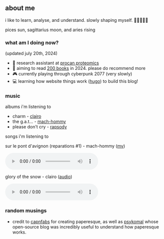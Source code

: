 ## about me

i like to learn, analyse, and understand. slowly shaping myself. 🏳️‍⚧️🧡🤍🩷

pices sun, sagittarius moon, and aries rising
### what am I doing now?
(updated july 20th, 2024)

- 🔬 research assistant at [procan proteomics](https://www.cmrijeansforgenes.org.au/research/research-teams/procan)
- 📖 aiming to read [200 books](https://app.thestorygraph.com/stats/tessaract?year=2024) in 2024. please do recommend more
- 🎮 currently playing through cyberpunk 2077 (very slowly)
- 💻 learning how website things work ([hugo](https://gohugo.io)) to build this blog!

### music
albums i'm listening to
 - charm - [clairo](https://clairo.com)
 - the g.a.t... - [mach-hommy](https://www.mach-hommy.com)
 - please don't cry - [rapsody](https://twitter.com/rapsody)

songs i'm listening to

sur le pont d'avignon (reparations #1) - mach-hommy ([mv](https://www.youtube.com/watch?v=_A6ApDZkdzc))

<audio controls>
  <source src="SurLePontDAvignon.mp3" type="audio/mpeg">
Your browser does not support the audio element.
</audio>

glory of the snow - clairo ([audio](https://www.youtube.com/watch?v=0h5MQIxutNU))

<audio controls>
  <source src="GloryOfTheSnow.mp3" type="audio/mpeg">
Your browser does not support the audio element.
</audio>

### random musings
- credit to [capnfabs](https://github.com/capnfabs/paperesque) for creating paperesque, as well as [psykomal](https://github.com/psykomal) whose open-source blog was incredibly useful to understand how paperesque works. 

